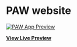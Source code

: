 # PAW website

[![PAW App Preview](https://astongemmy.github.io/img/PAW.webp)](https://astongemmy.github.io/astongemmy/)

**[View Live Preview](https://astongemmy.github.io/astongemmy/)**
